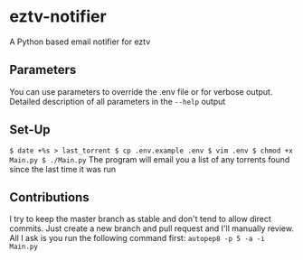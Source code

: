 # eztv-notifier
A Python based email notifier for eztv
## Parameters
You can use parameters to override the .env file or for verbose output. Detailed description of all parameters in the `--help` output
## Set-Up
``` $ date +%s > last_torrent $ cp .env.example .env $ vim .env $ chmod +x Main.py $ ./Main.py ``` The program will email you a list of any torrents found since the last time it was run
## Contributions
I try to keep the master branch as stable and don't tend to allow direct commits. Just create a new branch and pull request and I'll manually review. All I ask is you run the following command first: 
`autopep8 -p 5 -a -i Main.py`
